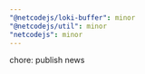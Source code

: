 ```yaml
---
"@netcodejs/loki-buffer": minor
"@netcodejs/util": minor
"netcodejs": minor
---
```


chore: publish news
